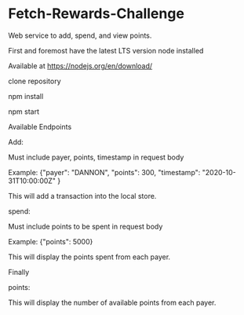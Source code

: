 # Fetch-Rewards-Challenge
Web service to add, spend, and view points.

First and foremost have the latest LTS version node installed 

Available at https://nodejs.org/en/download/

clone repository

npm install

npm start

Available Endpoints

Add:

Must include payer, points, timestamp in request body

Example: {"payer": "DANNON", "points": 300, "timestamp": "2020-10-31T10:00:00Z" }

This will add a transaction into the local store.

spend:

Must include points to be spent in request body

Example: {"points": 5000}

This will display the points spent from each payer.

Finally

points:

This will display the number of available points from each payer.
